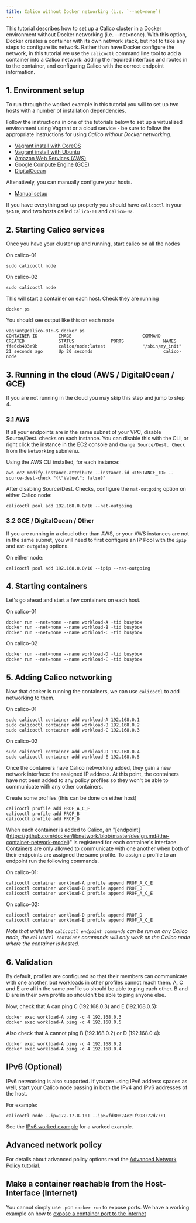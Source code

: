 ```yaml
---
title: Calico without Docker networking (i.e. `--net=none`)
---
```



This tutorial describes how to set up a Calico cluster in a Docker environment
without Docker networking (i.e. --net=none).  With this option, Docker creates
a container with its own network stack, but not to take any steps to configure
its network.  Rather than have Docker configure the network, in this tutorial
we use the `calicoctl` command line tool to add a container into a Calico
network: adding the required interface and routes in to the container, and
configuring Calico with the correct endpoint information.

## 1. Environment setup

To run through the worked example in this tutorial you will to set up two hosts
with a number of installation dependencies.

Follow the instructions in one of the tutorials below to set up a virtualized
environment using Vagrant or a cloud service - be sure to follow the
appropriate instructions for using _Calico without Docker networking_.

- [Vagrant install with CoreOS]({{site.url}}/{{page.version}}/getting-started/docker/installation/vagrant-coreos/)
- [Vagrant install with Ubuntu]({{site.url}}/{{page.version}}/getting-started/docker/installation/vagrant-ubuntu)
- [Amazon Web Services (AWS)]({{site.url}}/{{page.version}}/getting-started/docker/installation/aws)
- [Google Compute Engine (GCE)]({{site.url}}/{{page.version}}/getting-started/docker/installation/gce)
- [DigitalOcean]({{site.url}}/{{page.version}}/getting-started/docker/installation/digital-ocean)

Altenatively, you can manually configure your hosts.
- [Manual setup]({{site.url}}/{{page.version}}/getting-started/docker/installation/manual)

If you have everything set up properly you should have `calicoctl` in your
`$PATH`, and two hosts called `calico-01` and `calico-02`.

## 2. Starting Calico services

Once you have your cluster up and running, start calico on all the nodes

On calico-01

    sudo calicoctl node

On calico-02

    sudo calicoctl node

This will start a container on each host. Check they are running

    docker ps

You should see output like this on each node

    vagrant@calico-01:~$ docker ps
    CONTAINER ID        IMAGE                           COMMAND                  CREATED             STATUS              PORTS               NAMES
    ffe6cb403e9b        calico/node:latest              "/sbin/my_init"          21 seconds ago      Up 20 seconds                           calico-node

## 3. Running in the cloud (AWS / DigitalOcean / GCE)

If you are not running in the cloud you may skip this step and jump to step 4.

### 3.1 AWS

If all your endpoints are in the same subnet of your VPC, disable Source/Dest. checks on each instance.  You can disable this with the CLI, or right click the instance in the EC2 console and `Change Source/Dest. Check` from the `Networking` submenu.

Using the AWS CLI installed, for each instance:

    aws ec2 modify-instance-attribute --instance-id <INSTANCE_ID> --source-dest-check "{\"Value\": false}"

After disabling Source/Dest. Checks, configure the `nat-outgoing` option on either Calico node:

    calicoctl pool add 192.168.0.0/16 --nat-outgoing

### 3.2 GCE / DigitalOcean / Other

If you are running in a cloud other than AWS, or your AWS instances are not in the same subnet, you will need to first configure an IP Pool with the `ipip` and `nat-outgoing` options.

On either node:

    calicoctl pool add 192.168.0.0/16 --ipip --nat-outgoing

## 4. Starting containers

Let's go ahead and start a few containers on each host.

On calico-01

    docker run --net=none --name workload-A -tid busybox
    docker run --net=none --name workload-B -tid busybox
    docker run --net=none --name workload-C -tid busybox

On calico-02

    docker run --net=none --name workload-D -tid busybox
    docker run --net=none --name workload-E -tid busybox

## 5. Adding Calico networking

Now that docker is running the containers, we can use `calicoctl` to add
networking to them.

On calico-01

    sudo calicoctl container add workload-A 192.168.0.1
    sudo calicoctl container add workload-B 192.168.0.2
    sudo calicoctl container add workload-C 192.168.0.3

On calico-02

    sudo calicoctl container add workload-D 192.168.0.4
    sudo calicoctl container add workload-E 192.168.0.5

Once the containers have Calico networking added, they gain a new network
interface: the assigned IP address. At this point, the containers have not
been added to any policy profiles so they won't be able to communicate with
any other containers.

Create some profiles (this can be done on either host)

    calicoctl profile add PROF_A_C_E
    calicoctl profile add PROF_B
    calicoctl profile add PROF_D

When each container is added to Calico, an "[endpoint] (https://github.com/docker/libnetwork/blob/master/design.md#the-container-network-model)" is registered for each
container's interface. Containers are only allowed to communicate with one
another when both of their endpoints are assigned the same profile. To assign
a profile to an endpoint run the following commands.

On calico-01:

    calicoctl container workload-A profile append PROF_A_C_E
    calicoctl container workload-B profile append PROF_B
    calicoctl container workload-C profile append PROF_A_C_E

On calico-02:

    calicoctl container workload-D profile append PROF_D
    calicoctl container workload-E profile append PROF_A_C_E

*Note that whilst the `calicoctl endpoint commands` can be run on any Calico
 node, the `calicoctl container` commands will only work on the Calico node
 where the container is hosted.*


## 6. Validation

By default, profiles are configured so that their members can communicate with
one another, but workloads in other profiles cannot reach them. A, C and E are
all in the same profile so should be able to ping each other.  B and D are in
their own profile so shouldn't be able to ping anyone else.

Now, check that A can ping C (192.168.0.3) and E (192.168.0.5):

    docker exec workload-A ping -c 4 192.168.0.3
    docker exec workload-A ping -c 4 192.168.0.5

Also check that A cannot ping B (192.168.0.2) or D (192.168.0.4):

    docker exec workload-A ping -c 4 192.168.0.2
    docker exec workload-A ping -c 4 192.168.0.4

## IPv6 (Optional)

IPv6 networking is also supported.  If you are using IPv6 address spaces as
well, start your Calico node passing in both the IPv4 and IPv6 addresses of
the host.

For example:

    calicoctl node --ip=172.17.8.101 --ip6=fd80:24e2:f998:72d7::1

See the [IPv6 worked example](IPv6) for a worked example.

## Advanced network policy

For details about advanced policy options read the
[Advanced Network Policy tutorial]({{site.url}}/{{page.version}}/using-calico/configuration/AdvancedNetworkPolicy).

## Make a container reachable from the Host-Interface (Internet)

You cannot simply use `-p`on `docker run` to expose ports. We have a working example on how to [expose a container port to the internet](../../ExposePortsToInternet.md)
